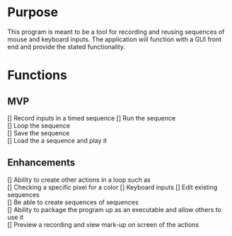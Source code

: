 # Purpose
This program is meant to be a tool for recording and reusing sequences of mouse and keyboard inputs. The application will function with a GUI front end and provide the stated functionality.

# Functions
## MVP
[] Record inputs in a timed sequence 
[] Run the sequence  
[] Loop the sequence  
[] Save the sequence  
[] Load the a sequence and play it  

## Enhancements
[] Ability to create other actions in a loop such as  
    [] Checking a specific pixel for a color 
[] Keyboard inputs
[] Edit existing sequences  
[] Be able to create sequences of sequences  
[] Ability to package the program up as an executable and allow others to use it  
[] Preview a recording and view mark-up on screen of the actions